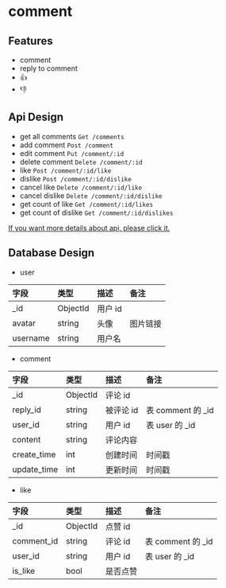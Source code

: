 
# comment

## Features
- comment
- reply to comment
- 👍
- 👎

## Api Design
- get all comments `Get /comments`
- add comment `Post /comment`
- edit comment `Put /comment/:id`
- delete comment `Delete /comment/:id`
- like `Post /comment/:id/like`
- dislike `Post /comment/:id/dislike`
- cancel like `Delete /comment/:id/like`
- cancel dislike `Delete /comment/:id/dislike`
- get count of like `Get /comment/:id/likes`
- get count of dislike `Get /comment/:id/dislikes`

[If you want more details about api, please click it.](https://github.com/hugoxia/comment/wiki/Api)

## Database Design
* user

|字段	|类型	|描述	|备注|
|:-|:-|:-|:-|
|\_id	|ObjectId	|用户 id||	
|avatar	|string	|头像	|图片链接|
|username	|string	|用户名|	

* comment

|字段	|类型	|描述	|备注|
|:-|:-|:-|:-|
|\_id	|ObjectId	|评论 id	||
|reply_id	|string	|被评论 id	|表 comment 的 \_id|
|user_id	|string	|用户 id	|表 user 的 \_id|
|content	|string	|评论内容	||
|create_time	|int	|创建时间	|时间戳|
|update_time	|int	|更新时间	|时间戳|

* like

|字段	|类型	|描述	|备注|
|:-|:-|:-|:-|
|\_id|ObjectId|点赞 id||
|comment_id	|string	|评论 id	|表 comment 的 \_id|
|user_id	|string	|用户 id	|表 user 的 \_id|
|is_like	|bool	|是否点赞|	|
